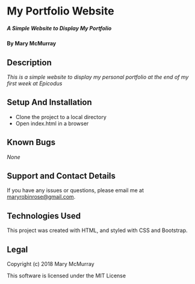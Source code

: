 # My Portfolio Website

##### _A Simple Website to Display My Portfolio_

#### By **Mary McMurray**

## Description

_This is a simple website to display my personal portfolio at the end of my first week at Epicodus_

## Setup And Installation

* Clone the project to a local directory
* Open index.html in a browser

## Known Bugs

_None_

## Support and Contact Details

If you have any issues or questions, please email me at maryrobinrose@gmail.com.

## Technologies Used

This project was created with HTML, and styled with CSS and Bootstrap.

## Legal

Copyright (c) 2018 Mary McMurray

This software is licensed under the MIT License
